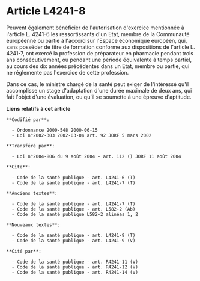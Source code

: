 # Article L4241-8

Peuvent également bénéficier de l'autorisation d'exercice mentionnée à l'article L. 4241-6 les ressortissants d'un Etat,
membre de la Communauté européenne ou partie à l'accord sur l'Espace économique européen, qui, sans posséder de titre de
formation conforme aux dispositions de l'article L. 4241-7, ont exercé la profession de préparateur en pharmacie pendant
trois ans consécutivement, ou pendant une période équivalente à temps partiel, au cours des dix années précédentes dans un
Etat, membre ou partie, qui ne réglemente pas l'exercice de cette profession.

Dans ce cas, le ministre chargé de la santé peut exiger de l'intéressé qu'il accomplisse un stage d'adaptation d'une durée
maximale de deux ans, qui fait l'objet d'une évaluation, ou qu'il se soumette à une épreuve d'aptitude.

**Liens relatifs à cet article**

	**Codifié par**:

	  - Ordonnance 2000-548 2000-06-15
	  - Loi n°2002-303 2002-03-04 art. 92 JORF 5 mars 2002

	**Transféré par**:

	  - Loi n°2004-806 du 9 août 2004 - art. 112 () JORF 11 août 2004

	**Cite**:

	  - Code de la santé publique - art. L4241-6 (T)
	  - Code de la santé publique - art. L4241-7 (T)

	**Anciens textes**:

	  - Code de la santé publique - art. L4241-7 (T)
	  - Code de la santé publique - art. L582-2 (Ab)
	  - Code de la santé publique L582-2 alinéas 1, 2

	**Nouveaux textes**:

	  - Code de la santé publique - art. L4241-9 (T)
	  - Code de la santé publique - art. L4241-9 (V)

	**Cité par**:

	  - Code de la santé publique - art. R4241-11 (V)
	  - Code de la santé publique - art. R4241-12 (V)
	  - Code de la santé publique - art. R4241-14 (V)
